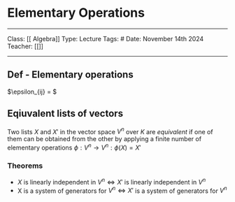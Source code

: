 # Elementary Operations
___
Class: [[ Algebra]]
Type: Lecture 
Tags: # 
Date: November 14th 2024
Teacher: [[]]
___

## Def - Elementary operations
$\epsilon_{ij} = $ 


## Eqiuvalent lists of vectors  
Two lists $X$ and $X'$ in the vector space $V^n$ over $K$ are *equivalent* if one of them can be obtained from the other by applying a finite number of elementary operations $\phi:V^n\rightarrow V^n : \phi(X) = X'$

### Theorems 
- $X$ is linearly independent in $V^n \iff X'$ is linearly independent in $V^n$
- X is a system of generators for $V^n \iff X'$ is a system of generators for $V^n$
